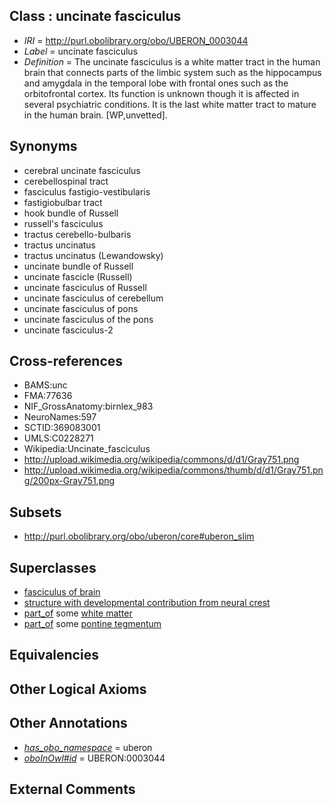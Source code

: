 
## Class : uncinate fasciculus

 * *IRI* = http://purl.obolibrary.org/obo/UBERON_0003044
 * *Label* = uncinate fasciculus
 * *Definition* = The uncinate fasciculus is a white matter tract in the human brain that connects parts of the limbic system such as the hippocampus and amygdala in the temporal lobe with frontal ones such as the orbitofrontal cortex. Its function is unknown though it is affected in several psychiatric conditions. It is the last white matter tract to mature in the human brain. [WP,unvetted].

## Synonyms

 * cerebral uncinate fasciculus
 * cerebellospinal tract
 * fasciculus fastigio-vestibularis
 * fastigiobulbar tract
 * hook bundle of Russell
 * russell's fasciculus
 * tractus cerebello-bulbaris
 * tractus uncinatus
 * tractus uncinatus (Lewandowsky)
 * uncinate bundle of Russell
 * uncinate fascicle (Russell)
 * uncinate fasciculus of Russell
 * uncinate fasciculus of cerebellum
 * uncinate fasciculus of pons
 * uncinate fasciculus of the pons
 * uncinate fasciculus-2

## Cross-references

 * BAMS:unc
 * FMA:77636
 * NIF_GrossAnatomy:birnlex_983
 * NeuroNames:597
 * SCTID:369083001
 * UMLS:C0228271
 * Wikipedia:Uncinate_fasciculus
 * http://upload.wikimedia.org/wikipedia/commons/d/d1/Gray751.png
 * http://upload.wikimedia.org/wikipedia/commons/thumb/d/d1/Gray751.png/200px-Gray751.png

## Subsets

 * http://purl.obolibrary.org/obo/uberon/core#uberon_slim

## Superclasses

 * [fasciculus of brain](../../UBERON/38/UBERON_0005838.md)
 * [structure with developmental contribution from neural crest](../../UBERON/14/UBERON_0010314.md)
 * [part_of](../../BFO/50/BFO_0000050.md) some [white matter](../../UBERON/16/UBERON_0002316.md)
 * [part_of](../../BFO/50/BFO_0000050.md) some [pontine tegmentum](../../UBERON/23/UBERON_0003023.md)

## Equivalencies


## Other Logical Axioms


## Other Annotations

 * *[has_obo_namespace](../../ce/oboInOwl#hasOBONamespace.md)* = uberon
 * *[oboInOwl#id](../../id/oboInOwl#id.md)* = UBERON:0003044

## External Comments

